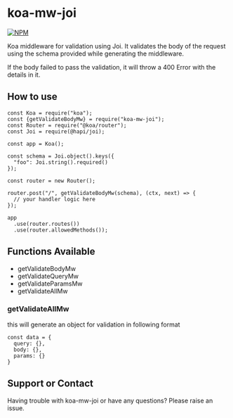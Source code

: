 # koa-mw-joi

[![NPM](https://nodei.co/npm/koa-mw-joi.png?downloads=true)](https://www.npmjs.com/package/koa-mw-joi/)

Koa middleware for validation using Joi. It validates the body of the request using the schema provided while generating the middleware.

If the body failed to pass the validation, it will throw a 400 Error with the details in it.

## How to use
```
const Koa = require("koa");
const {getValidateBodyMw} = require("koa-mw-joi");
const Router = require("@koa/router");
const Joi = require(@hapi/joi);

const app = Koa();

const schema = Joi.object().keys({
  "foo": Joi.string().required()
});

const router = new Router();

router.post("/", getValidateBodyMw(schema), (ctx, next) => {
  // your handler logic here
});

app
  .use(router.routes())
  .use(router.allowedMethods());
```

## Functions Available
- getValidateBodyMw
- getValidateQueryMw
- getValidateParamsMw
- getValidateAllMw

### getValidateAllMw
this will generate an object for validation in following format

```
const data = {
  query: {},
  body: {},
  params: {}
}
```

## Support or Contact
Having trouble with koa-mw-joi or have any questions? Please raise an issue.
